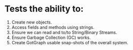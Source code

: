 #  Tests the ability to:
1. Create new objects.
1. Access fields and methods using strings.
1. Ensure we can read and to/to String/Binary Streams.
1. Ensure Garbage Collection (GC) works.
1. Create GotGraph usable snap-shots of the overall system.




